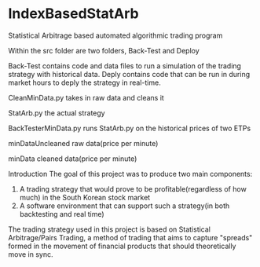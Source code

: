 # IndexBasedStatArb
Statistical Arbitrage based automated algorithmic trading program


Within the src folder are two folders, Back-Test and Deploy

Back-Test contains code and data files to run a simulation of the trading strategy with historical data.
Deply contains code that can be run in during market hours to deply the strategy in real-time.

CleanMinData.py
takes in raw data and cleans it

StatArb.py
the actual strategy

BackTesterMinData.py
runs StatArb.py on the historical prices of two ETPs

minDataUncleaned
raw data(price per minute)
  
minData
cleaned data(price per minute)


Introduction
The goal of this project was to produce two main components:
1. A trading strategy that would prove to be profitable(regardless of how much) in the South Korean stock market
2. A software environment that can support such a strategy(in both backtesting and real time)

The trading strategy used in this project is based on Statistical Arbitrage/Pairs Trading, a method of trading that aims to capture "spreads" formed in the movement of financial products that should theoretically move in sync. 










